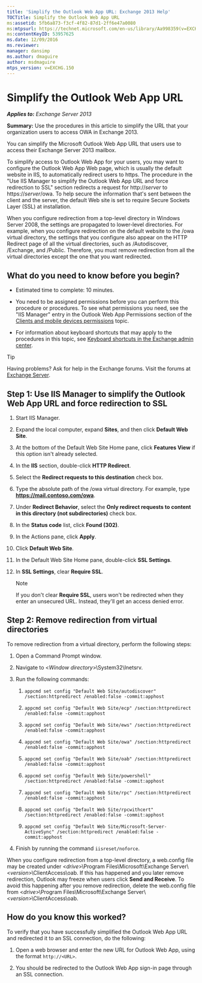 ```yaml
---
title: 'Simplify the Outlook Web App URL: Exchange 2013 Help'
TOCTitle: Simplify the Outlook Web App URL
ms:assetid: 5fb6a873-f3cf-4f82-87d1-2ff6e47a0080
ms:mtpsurl: https://technet.microsoft.com/en-us/library/Aa998359(v=EXCHG.150)
ms:contentKeyID: 53957625
ms.date: 12/09/2016
ms.reviewer: 
manager: dansimp
ms.author: dmaguire
author: msdmaguire
mtps_version: v=EXCHG.150
---
```


# Simplify the Outlook Web App URL

_**Applies to:** Exchange Server 2013_

**Summary:** Use the procedures in this article to simplify the URL that your organization users to access OWA in Exchange 2013.

You can simplify the Microsoft Outlook Web App URL that users use to access their Exchange Server 2013 mailbox.

To simplify access to Outlook Web App for your users, you may want to configure the Outlook Web App Web page, which is usually the default website in IIS, to automatically redirect users to https. The procedure in the "Use IIS Manager to simplify the Outlook Web App URL and force redirection to SSL" section redirects a request for http://*server* to https://*server*/owa. To help secure the information that's sent between the client and the server, the default Web site is set to require Secure Sockets Layer (SSL) at installation.

When you configure redirection from a top-level directory in Windows Server 2008, the settings are propagated to lower-level directories. For example, when you configure redirection on the default website to the /owa virtual directory, the settings that you configure also appear on the HTTP Redirect page of all the virtual directories, such as /Autodiscover, /Exchange, and /Public. Therefore, you must remove redirection from all the virtual directories except the one that you want redirected.

## What do you need to know before you begin?

- Estimated time to complete: 10 minutes.

- You need to be assigned permissions before you can perform this procedure or procedures. To see what permissions you need, see the "IIS Manager" entry in the Outlook Web App Permissions section of the [Clients and mobile devices permissions](clients-and-mobile-devices-permissions-exchange-2013-help.md) topic.

- For information about keyboard shortcuts that may apply to the procedures in this topic, see [Keyboard shortcuts in the Exchange admin center](keyboard-shortcuts-in-the-exchange-admin-center-2013-help.md).

> [!TIP]
> Having problems? Ask for help in the Exchange forums. Visit the forums at [Exchange Server](https://go.microsoft.com/fwlink/p/?linkid=60612).

## Step 1: Use IIS Manager to simplify the Outlook Web App URL and force redirection to SSL

1. Start IIS Manager.

2. Expand the local computer, expand **Sites**, and then click **Default Web Site**.

3. At the bottom of the Default Web Site Home pane, click **Features View** if this option isn't already selected.

4. In the **IIS** section, double-click **HTTP Redirect**.

5. Select the **Redirect requests to this destination** check box.

6. Type the absolute path of the /owa virtual directory. For example, type **https://mail.contoso.com/owa**.

7. Under **Redirect Behavior**, select the **Only redirect requests to content in this directory (not subdirectories)** check box.

8. In the **Status code** list, click **Found (302)**.

9. In the Actions pane, click **Apply**.

10. Click **Default Web Site**.

11. In the Default Web Site Home pane, double-click **SSL Settings**.

12. In **SSL Settings**, clear **Require SSL**.

    > [!NOTE]
    > If you don't clear <STRONG>Require SSL</STRONG>, users won't be redirected when they enter an unsecured URL. Instead, they'll get an access denied error.

## Step 2: Remove redirection from virtual directories

To remove redirection from a virtual directory, perform the following steps:

1. Open a Command Prompt window.

2. Navigate to \<*Window directory*\>\\System32\\Inetsrv.

3. Run the following commands:

   1. `appcmd set config "Default Web Site/autodiscover" /section:httpredirect /enabled:false -commit:apphost`

   2. `appcmd set config "Default Web Site/ecp" /section:httpredirect /enabled:false -commit:apphost`

   3. `appcmd set config "Default Web Site/ews" /section:httpredirect /enabled:false -commit:apphost`

   4. `appcmd set config "Default Web Site/owa" /section:httpredirect /enabled:false -commit:apphost`

   5. `appcmd set config "Default Web Site/oab" /section:httpredirect /enabled:false -commit:apphost`

   6. `appcmd set config "Default Web Site/powershell" /section:httpredirect /enabled:false -commit:apphost`

   7. `appcmd set config "Default Web Site/rpc" /section:httpredirect /enabled:false -commit:apphost`

   8. `appcmd set config "Default Web Site/rpcwithcert" /section:httpredirect /enabled:false -commit:apphost`

   9. `appcmd set config "Default Web Site/Microsoft-Server-ActiveSync" /section:httpredirect /enabled:false -commit:apphost`

4. Finish by running the command `iisreset/noforce`.

When you configure redirection from a top-level directory, a web.config file may be created under \<*drive*\>\\Program Files\\Microsoft\\Exchange Server\\\<*version*\>\\ClientAccess\\oab. If this has happened and you later remove redirection, Outlook may freeze when users click **Send and Receive**. To avoid this happening after you remove redirection, delete the web.config file from \<*drive*\>\\Program Files\\Microsoft\\Exchange Server\\\<*version*\>\\ClientAccess\\oab.

## How do you know this worked?

To verify that you have successfully simplified the Outlook Web App URL and redirected it to an SSL connection, do the following:

1. Open a web browser and enter the new URL for Outlook Web App, using the format `http://<URL>`.

2. You should be redirected to the Outlook Web App sign-in page through an SSL connection.

